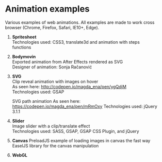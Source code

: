 # Animation examples
Various examples of web animations.
All examples are made to work cross browser (Chrome, Firefox, Safari, IE10+, Edge).

1. <b>Spritesheet</b>  
   Technologies used: CSS3, translate3d and animation with steps functions   
   
2. <b>Bodymovin</b>  
   Exported animation from After Effects rendered as SVG  
   Designer of animation: Sonja Račanović  
     
3. <b>SVG</b>  
   Clip reveal animation with images on hover  
   As seen here: http://codepen.io/magda_ena/pen/ygQdjM  
   Technologies used: GSAP  
   
   SVG path animation
   As seen here: https://codepen.io/magda_ena/pen/mRmOxy
   Technologies used: jQuery 3.1.1
     
4. <b>Slider</b>  
   Image slider with a clip/translate effect  
   Technologies used: SASS, GSAP, GSAP CSS Plugin, and jQuery  
     
5. <b>Canvas</b>
   PreloadJS example of loading images in canvas the fast way  
   EaselJS library for the canvas manipulation    
   
6. <b>WebGL</b>  
   

